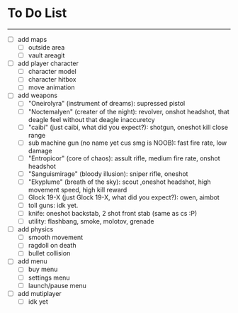 # To Do List
---
 - [ ] add maps
   - [ ] outside area
   - [ ] vault areagit
 - [ ] add player character
   - [ ] character model
   - [ ] character hitbox
   - [ ] move animation
 - [ ] add weapons
   - [ ] "Oneirolyra" (instrument of dreams): supressed pistol
   - [ ] "Noctemalyen" (creater of the night): revolver, onshot headshot, that deagle feel without that deagle inaccuretcy
   - [ ] "caibi" (just caibi, what did you expect?): shotgun, oneshot kill close range
   - [ ] sub machine gun (no name yet cus smg is NOOB): fast fire rate, low damage
   - [ ] "Entropicor" (core of chaos): assult rifle, medium fire rate, onshot headshot
   - [ ] "Sanguismirage" (bloody illusion): sniper rifle, oneshot
   - [ ] "Ekyplume" (breath of the sky): scout ,oneshot headshot, high movement speed, high kill reward
   - [ ] Glock 19-X (just Glock 19-X, what did you expect?): owen, aimbot
   - [ ] toll guns: idk yet.
   - [ ] knife: oneshot backstab, 2 shot front stab (same as cs :P)
   - [ ] utility: flashbang, smoke, molotov, grenade
 - [ ] add physics
   - [ ] smooth movement
   - [ ] ragdoll on death
   - [ ] bullet collision
 - [ ] add menu
   - [ ] buy menu
   - [ ] settings menu
   - [ ] launch/pause menu
 - [ ] add mutiplayer
   - [ ] idk yet